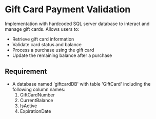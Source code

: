 # Gift Card Payment Validation
Implementation with hardcoded SQL server database to interact and manage gift cards. Allows users to:
* Retrieve gift card information
* Validate card status and balance
* Process a purchase using the gift card
* Update the remaining balance after a purchase
## Requirement
* A database named 'giftcardDB' with table 'GiftCard' including the following column names:
  1. GiftCardNumber
  2. CurrentBalance
  3. IsActive
  4. ExpirationDate
